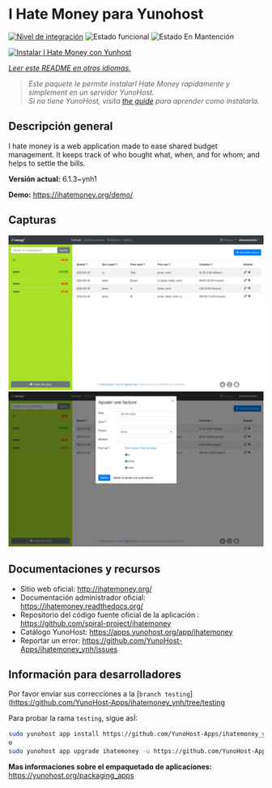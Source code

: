 <!--
Este archivo README esta generado automaticamente<https://github.com/YunoHost/apps/tree/master/tools/readme_generator>
No se debe editar a mano.
-->

# I Hate Money para Yunohost

[![Nivel de integración](https://dash.yunohost.org/integration/ihatemoney.svg)](https://ci-apps.yunohost.org/ci/apps/ihatemoney/) ![Estado funcional](https://ci-apps.yunohost.org/ci/badges/ihatemoney.status.svg) ![Estado En Mantención](https://ci-apps.yunohost.org/ci/badges/ihatemoney.maintain.svg)

[![Instalar I Hate Money con Yunhost](https://install-app.yunohost.org/install-with-yunohost.svg)](https://install-app.yunohost.org/?app=ihatemoney)

*[Leer este README en otros idiomas.](./ALL_README.md)*

> *Este paquete le permite instalarI Hate Money rapidamente y simplement en un servidor YunoHost.*  
> *Si no tiene YunoHost, visita [the guide](https://yunohost.org/install) para aprender como instalarla.*

## Descripción general

I hate money is a web application made to ease shared budget management. It keeps track of who bought what, when, and for whom; and helps to settle the bills.


**Versión actual:** 6.1.3~ynh1

**Demo:** <https://ihatemoney.org/demo/>

## Capturas

![Captura de I Hate Money](./doc/screenshots/screenshot_1_global.webp)
![Captura de I Hate Money](./doc/screenshots/screenshot_2_new_operation.webp)

## Documentaciones y recursos

- Sitio web oficial: <http://ihatemoney.org/>
- Documentación administrador oficial: <https://ihatemoney.readthedocs.org/>
- Repositorio del código fuente oficial de la aplicación : <https://github.com/spiral-project/ihatemoney>
- Catálogo YunoHost: <https://apps.yunohost.org/app/ihatemoney>
- Reportar un error: <https://github.com/YunoHost-Apps/ihatemoney_ynh/issues>

## Información para desarrolladores

Por favor enviar sus correcciones a la [`branch testing`](https://github.com/YunoHost-Apps/ihatemoney_ynh/tree/testing

Para probar la rama `testing`, sigue asÍ:

```bash
sudo yunohost app install https://github.com/YunoHost-Apps/ihatemoney_ynh/tree/testing --debug
o
sudo yunohost app upgrade ihatemoney -u https://github.com/YunoHost-Apps/ihatemoney_ynh/tree/testing --debug
```

**Mas informaciones sobre el empaquetado de aplicaciones:** <https://yunohost.org/packaging_apps>
